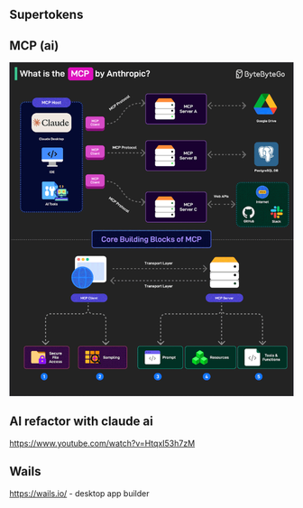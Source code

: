 ## Supertokens

## MCP (ai)

 ![](assets/mcp.gif)

## AI refactor with claude ai

https://www.youtube.com/watch?v=HtqxI53h7zM

## Wails

https://wails.io/ - desktop app builder